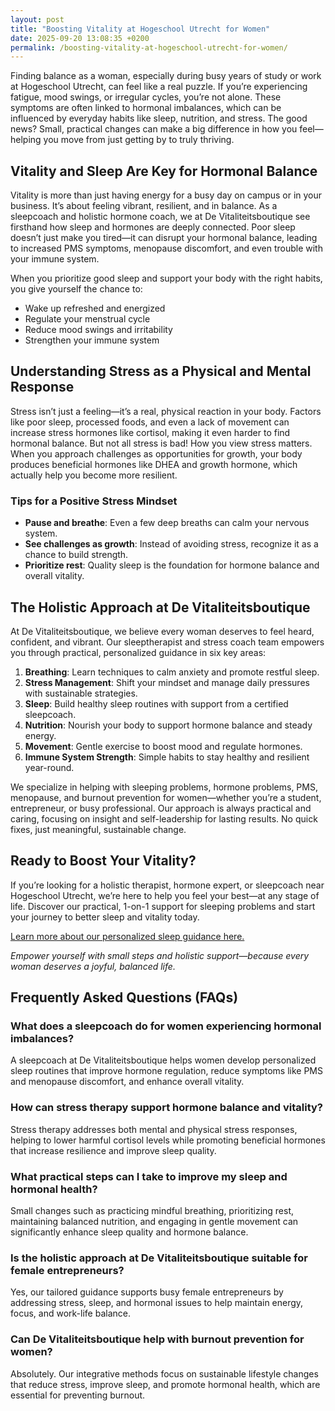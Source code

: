 ```yaml
---
layout: post
title: "Boosting Vitality at Hogeschool Utrecht for Women"
date: 2025-09-20 13:08:35 +0200
permalink: /boosting-vitality-at-hogeschool-utrecht-for-women/
---
```

Finding balance as a woman, especially during busy years of study or work at Hogeschool Utrecht, can feel like a real puzzle. If you’re experiencing fatigue, mood swings, or irregular cycles, you’re not alone. These symptoms are often linked to hormonal imbalances, which can be influenced by everyday habits like sleep, nutrition, and stress. The good news? Small, practical changes can make a big difference in how you feel—helping you move from just getting by to truly thriving.

## Vitality and Sleep Are Key for Hormonal Balance

Vitality is more than just having energy for a busy day on campus or in your business. It’s about feeling vibrant, resilient, and in balance. As a sleepcoach and holistic hormone coach, we at De Vitaliteitsboutique see firsthand how sleep and hormones are deeply connected. Poor sleep doesn’t just make you tired—it can disrupt your hormonal balance, leading to increased PMS symptoms, menopause discomfort, and even trouble with your immune system.

When you prioritize good sleep and support your body with the right habits, you give yourself the chance to:

- Wake up refreshed and energized
- Regulate your menstrual cycle
- Reduce mood swings and irritability
- Strengthen your immune system

## Understanding Stress as a Physical and Mental Response

Stress isn’t just a feeling—it’s a real, physical reaction in your body. Factors like poor sleep, processed foods, and even a lack of movement can increase stress hormones like cortisol, making it even harder to find hormonal balance. But not all stress is bad! How you view stress matters. When you approach challenges as opportunities for growth, your body produces beneficial hormones like DHEA and growth hormone, which actually help you become more resilient.

### Tips for a Positive Stress Mindset

- **Pause and breathe**: Even a few deep breaths can calm your nervous system.
- **See challenges as growth**: Instead of avoiding stress, recognize it as a chance to build strength.
- **Prioritize rest**: Quality sleep is the foundation for hormone balance and overall vitality.

## The Holistic Approach at De Vitaliteitsboutique

At De Vitaliteitsboutique, we believe every woman deserves to feel heard, confident, and vibrant. Our sleeptherapist and stress coach team empowers you through practical, personalized guidance in six key areas:

1. **Breathing**: Learn techniques to calm anxiety and promote restful sleep.
2. **Stress Management**: Shift your mindset and manage daily pressures with sustainable strategies.
3. **Sleep**: Build healthy sleep routines with support from a certified sleepcoach.
4. **Nutrition**: Nourish your body to support hormone balance and steady energy.
5. **Movement**: Gentle exercise to boost mood and regulate hormones.
6. **Immune System Strength**: Simple habits to stay healthy and resilient year-round.

We specialize in helping with sleeping problems, hormone problems, PMS, menopause, and burnout prevention for women—whether you’re a student, entrepreneur, or busy professional. Our approach is always practical and caring, focusing on insight and self-leadership for lasting results. No quick fixes, just meaningful, sustainable change.

## Ready to Boost Your Vitality?

If you’re looking for a holistic therapist, hormone expert, or sleepcoach near Hogeschool Utrecht, we’re here to help you feel your best—at any stage of life. Discover our practical, 1-on-1 support for sleeping problems and start your journey to better sleep and vitality today.  

[Learn more about our personalized sleep guidance here.](https://devitaliteitsboutique.nl/slaapproblemen-1-op-1-begeleiding/)

*Empower yourself with small steps and holistic support—because every woman deserves a joyful, balanced life.*

## Frequently Asked Questions (FAQs)

### What does a sleepcoach do for women experiencing hormonal imbalances?
A sleepcoach at De Vitaliteitsboutique helps women develop personalized sleep routines that improve hormone regulation, reduce symptoms like PMS and menopause discomfort, and enhance overall vitality.

### How can stress therapy support hormone balance and vitality?
Stress therapy addresses both mental and physical stress responses, helping to lower harmful cortisol levels while promoting beneficial hormones that increase resilience and improve sleep quality.

### What practical steps can I take to improve my sleep and hormonal health?
Small changes such as practicing mindful breathing, prioritizing rest, maintaining balanced nutrition, and engaging in gentle movement can significantly enhance sleep quality and hormone balance.

### Is the holistic approach at De Vitaliteitsboutique suitable for female entrepreneurs?
Yes, our tailored guidance supports busy female entrepreneurs by addressing stress, sleep, and hormonal issues to help maintain energy, focus, and work-life balance.

### Can De Vitaliteitsboutique help with burnout prevention for women?
Absolutely. Our integrative methods focus on sustainable lifestyle changes that reduce stress, improve sleep, and promote hormonal health, which are essential for preventing burnout.

<script type="application/ld+json">
{
  "@context": "https://schema.org",
  "@type": "BlogPosting",
  "headline": "Boosting Vitality at Hogeschool Utrecht for Women",
  "description": "Discover how personalized guidance in sleep, stress management, and hormone balance can help women near Hogeschool Utrecht improve vitality and wellbeing.",
  "author": {
    "@type": "Person",
    "name": "De Vitaliteitsboutique",
    "description": "At De Vitaliteitsboutique, we empower women to enhance their vitality through personalized, practical guidance in six key areas including sleep, stress, and hormones."
  },
  "publisher": {
    "@type": "Person",
    "name": "De Vitaliteitsboutique"
  },
  "mainEntityOfPage": {
    "@type": "WebPage",
    "@id": "https://devitaliteitsboutique.nl/blog/boosting-vitality-hogeschool-utrecht-women"
  },
  "datePublished": "2024-06-01",
  "dateModified": "2024-06-01",
  "keywords": "Sleepcoach, Sleeptherapist, Hormone therapist, Hormone expert, Stress therapist, stress coach, breathing therapist, Holistic hormone coach, Vitality, Sleeping problems, Hormone problems, Menopause, PMS, Hormone balance, Sleep and hormones, Holistic therapist, insomnia, Women's holistic health, Burnout prevention for women, Work-life balance for women, Hogeschool Utrecht, Netherlands"
}
</script>

<script type="application/ld+json">
{
  "@context": "https://schema.org",
  "@type": "FAQPage",
  "mainEntity": [
    {
      "@type": "Question",
      "name": "What does a sleepcoach do for women experiencing hormonal imbalances?",
      "acceptedAnswer": {
        "@type": "Answer",
        "text": "A sleepcoach at De Vitaliteitsboutique helps women develop personalized sleep routines that improve hormone regulation, reduce symptoms like PMS and menopause discomfort, and enhance overall vitality."
      }
    },
    {
      "@type": "Question",
      "name": "How can stress therapy support hormone balance and vitality?",
      "acceptedAnswer": {
        "@type": "Answer",
        "text": "Stress therapy addresses both mental and physical stress responses, helping to lower harmful cortisol levels while promoting beneficial hormones that increase resilience and improve sleep quality."
      }
    },
    {
      "@type": "Question",
      "name": "What practical steps can I take to improve my sleep and hormonal health?",
      "acceptedAnswer": {
        "@type": "Answer",
        "text": "Small changes such as practicing mindful breathing, prioritizing rest, maintaining balanced nutrition, and engaging in gentle movement can significantly enhance sleep quality and hormone balance."
      }
    },
    {
      "@type": "Question",
      "name": "Is the holistic approach at De Vitaliteitsboutique suitable for female entrepreneurs?",
      "acceptedAnswer": {
        "@type": "Answer",
        "text": "Yes, our tailored guidance supports busy female entrepreneurs by addressing stress, sleep, and hormonal issues to help maintain energy, focus, and work-life balance."
      }
    },
    {
      "@type": "Question",
      "name": "Can De Vitaliteitsboutique help with burnout prevention for women?",
      "acceptedAnswer": {
        "@type": "Answer",
        "text": "Absolutely. Our integrative methods focus on sustainable lifestyle changes that reduce stress, improve sleep, and promote hormonal health, which are essential for preventing burnout."
      }
    }
  ]
}
</script>